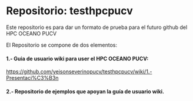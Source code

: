 # Repositorio: testhpcpucv
Este repositorio es para dar un formato de prueba para el futuro github del HPC OCEANO PUCV

El Repositorio se compone de dos elementos:
#### 1.- Guia de usuario wiki para user el HPC OCEANO PUCV:
https://github.com/yeisonseverinopucv/testhpcpucv/wiki/1.-Presentaci%C3%B3n

#### 2.- Repositorio de ejemplos que apoyan la guía de usuario wiki.




